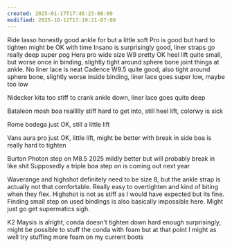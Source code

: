 ```yaml
---
created: 2025-01-17T17:46:23-08:00
modified: 2025-10-12T17:19:21-07:00
---
```


Ride lasso honestly good ankle for but a little soft
Pro is good but hard to tighten might be OK with time
Insano is surprisingly good,  liner straps go really deep super pog
Hera pro wide size W9 pretty OK heel lift quite small, but worse once in binding, slightly tight around sphere bone joint things at ankle. No liner lace is neat
Cadence W9.5 quite good, also tight around sphere bone, slightly worse inside binding, liner lace goes super low, maybe too low




Nidecker kita too stiff to crank ankle down, liner lace goes quite deep 

Bataleon mosh boa reallllly stiff hard to get into, still heel lift, colorwy is sick

Rome bodega just OK, still a little lift

Vans aura pro just OK, little lift, might be better with break in side boa is really hard to tighten

Burton Photon step on M8.5 2025 mildly better but will probably break in like shit
Supposedly a triple boa step on is coming out next year

Waverange and highshot definitely need to be size 8, but the ankle strap is actually not that comfortable. Really easy to overtighten and kind of biting when they flex. Highshot is not as stiff as I would have expected but its fine. Finding small step on used bindings is also basically impossible here. Might just go get supermatics sigh.

K2 Maysis is alright, conda doesn't tighten down hard enough surprisingly, might be possible to stuff the conda with foam but at that point I might as well try stuffing more foam on my current boots
